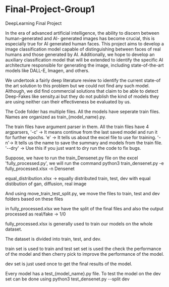 # Final-Project-Group1

DeepLearning Final Project

In the era of advanced artificial intelligence, the ability to discern between human-generated and AI- generated images has become crucial, this is especially true for AI generated human faces. This project aims to develop a image classification model capable of distinguishing between faces of real humans and those
generated by AI. Additionally, we hope to develop an auxiliary classification model that will be extended to identify the specific AI architecture responsible for generating the image, including state-of-the-art models like DALL-E, Imagen, and others.

We undertook a fairly deep literature review to identify the current state-of the art solution to this
problem but we could not find any such model. Although, we did find commercial solutions that claim to be
able to detect Deep-Fakes like sensity.ai but they do not publish the kind of models they are using neither
can their effectiveness be evaluated by us.

The Code folder has multiple files. All the models have seperate train files. Names are organized as train\_{model_name}.py.

The train files have argument parser in them. All the train files have 4 argparsers, '-c' -> It means continue from the last saved model and run it for further epochs.
'e' -> It tells us about the excel file to use for training. '-n'-> It tells us the name to save the summary and models from the train file. '--dry' -> Use this if you just want to dry run the code to fix bugs.

Suppose, we have to run the train_Densenet.py file on the excel 'fully_processed.py', we will run the command python3 train_densenet.py -e fully_processed.xlsx -n Densenet

equal_distribution.xlsx -> equally distributed train, test, dev with equal distibution of gan, diffusion, real image

And using move_train_test_split.py, we move the files to train, test and dev folders based on these files

in fully_processed.xlsx we have the split of the final files and also the output processed as real/fake -> 1/0

fully_processed.xlsx is generally used to train our models on the whole dataset.

The dataset is divided into train, test, and dev.

train set is used to train and test set set is used the check the performance of the model and then cherry pick to improve the performance of the model.

dev set is just used once to get the final results of the model.

Every model has a test\_{model_name}.py file. To test the model on the dev set can be done using python3 test_densenet.py --split dev
